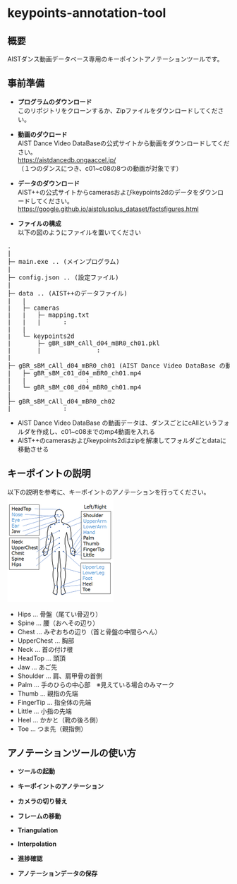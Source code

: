 # keypoints-annotation-tool

## 概要
  AISTダンス動画データベース専用のキーポイントアノテーションツールです。

## 事前準備
- **プログラムのダウンロード**  
  このリポジトリをクローンするか、Zipファイルをダウンロードしてください。
  
- **動画のダウロード**  
  AIST Dance Video DataBaseの公式サイトから動画をダウンロードしてください。  
  https://aistdancedb.ongaaccel.jp/  
  （１つのダンスにつき、c01~c08の8つの動画が対象です）
  
- **データのダウンロード**  
  AIST++の公式サイトからcamerasおよびkeypoints2dのデータをダウンロードしてください。  
  https://google.github.io/aistplusplus_dataset/factsfigures.html
  
- **ファイルの構成**  
  以下の図のようにファイルを置いてください
<pre>
.
|
├─ main.exe .. (メインプログラム)
|
├─ config.json .. (設定ファイル)
|
├─ data .. (AIST++のデータファイル)
|   |
|   ├─ cameras
|   |   ├─ mapping.txt
|   |   |      :
|   |   
|   └─ keypoints2d
|       ├─ gBR_sBM_cAll_d04_mBR0_ch01.pkl
|       |               :
|
├─ gBR_sBM_cAll_d04_mBR0_ch01 (AIST Dance Video DataBase の動画ファイル)
|   ├─ gBR_sBM_c01_d04_mBR0_ch01.mp4
|   |                :
|   └─ gBR_sBM_c08_d04_mBR0_ch01.mp4
|
├─ gBR_sBM_cAll_d04_mBR0_ch02
|              :
</pre>
- AIST Dance Video DataBase の動画データは、ダンスごとにcAllというフォルダを作成し、c01~c08までのmp4動画を入れる
- AIST++のcamerasおよびkeypoints2dはzipを解凍してフォルダごとdataに移動させる
  
## キーポイントの説明
以下の説明を参考に、キーポイントのアノテーションを行ってください。  
  ![画像の説明](Pictures/keypoints_explanation.png)
- Hips ... 骨盤（尾てい骨辺り）
- Spine ... 腰（おへその辺り）
- Chest ... みぞおちの辺り（首と骨盤の中間らへん）
- UpperChest ... 胸部
- Neck ... 首の付け根
- HeadTop ... 頭頂
- Jaw ... あご先
- Shoulder ... 肩、肩甲骨の首側
- Palm ... 手のひらの中心部　※見えている場合のみマーク
- Thumb ... 親指の先端
- FingerTip ... 指全体の先端
- Little ... 小指の先端
- Heel ... かかと（靴の後ろ側）
- Toe ... つま先（親指側）

## アノテーションツールの使い方
- **ツールの起動**

- **キーポイントのアノテーション**

- **カメラの切り替え**

- **フレームの移動**

- **Triangulation**

- **Interpolation**

- **進捗確認**

- **アノテーションデータの保存**

